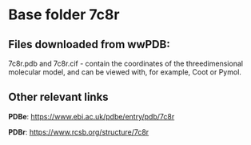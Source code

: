 # Base folder 7c8r

## Files downloaded from wwPDB:

7c8r.pdb and 7c8r.cif - contain the coordinates of the threedimensional molecular model, and can be viewed with, for example, Coot or Pymol.



## Other relevant links 
**PDBe**:  https://www.ebi.ac.uk/pdbe/entry/pdb/7c8r
 
**PDBr**: https://www.rcsb.org/structure/7c8r 
